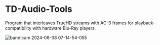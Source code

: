 # TD-Audio-Tools
Program that interleaves TrueHD streams with AC-3 frames for playback-compatibility with hardware Blu-Ray players.


![bandicam 2024-06-08 07-14-54-055](https://github.com/KSSW/TD-Audio-Tools/assets/76238373/601cda64-5e43-4fa5-903b-866e40db91e8)
